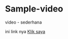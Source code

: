 # Sample-video

video - sederhana

ini link nya [Klik saya](https://eszuri.github.io/Sample-video/)
